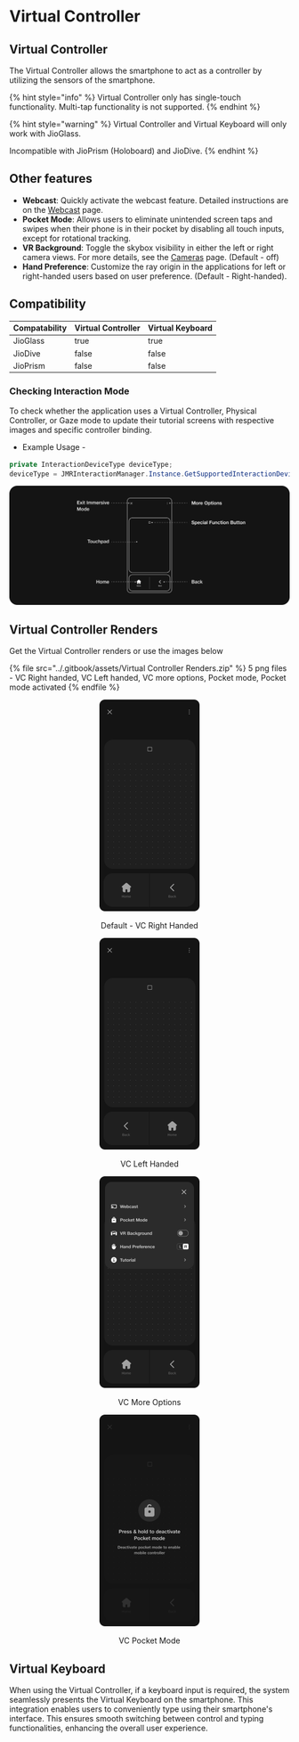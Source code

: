 # Virtual Controller

## Virtual Controller

The Virtual Controller allows the smartphone to act as a controller by utilizing the sensors of the smartphone.

{% hint style="info" %}
Virtual Controller only has single-touch functionality. Multi-tap functionality is not supported.
{% endhint %}

{% hint style="warning" %}
Virtual Controller and Virtual Keyboard will only work with JioGlass.&#x20;

Incompatible with JioPrism (Holoboard) and JioDive.
{% endhint %}

## Other features

* **Webcast**: Quickly activate the webcast feature. Detailed instructions are on the [Webcast](../jmrsdk/webcast.md) page.
* **Pocket Mode**: Allows users to eliminate unintended screen taps and swipes when their phone is in their pocket by disabling all touch inputs, except for rotational tracking.
* **VR Background**: Toggle the skybox visibility in either the left or right camera views. For more details, see the [Cameras](../develop/cameras.md) page. (Default - off)
* **Hand Preference**: Customize the ray origin in the applications for left or right-handed users based on user preference. (Default - Right-handed).

## Compatibility

<table><thead><tr><th>Compatability</th><th data-type="checkbox">Virtual Controller</th><th data-type="checkbox">Virtual Keyboard</th></tr></thead><tbody><tr><td>JioGlass</td><td>true</td><td>true</td></tr><tr><td>JioDive</td><td>false</td><td>false</td></tr><tr><td>JioPrism</td><td>false</td><td>false</td></tr></tbody></table>

### Checking Interaction Mode

To check whether the application uses a Virtual Controller, Physical Controller, or Gaze mode to update their tutorial screens with respective images and specific controller binding.&#x20;

* Example Usage -&#x20;

```csharp
private InteractionDeviceType deviceType; 
deviceType = JMRInteractionManager.Instance.GetSupportedInteractionDeviceType();
```

![Virtual Controller and its functions](<../.gitbook/assets/Frame 2147206544.png>)

## Virtual Controller Renders

Get the Virtual Controller renders or use the images below

{% file src="../.gitbook/assets/Virtual Controller Renders.zip" %}
5 png files - VC Right handed, VC Left handed, VC more options, Pocket mode, Pocket mode activated
{% endfile %}

<div align="center"><figure><img src="../.gitbook/assets/VC - right handed.png" alt="" width="180"><figcaption><p>Default - VC Right Handed</p></figcaption></figure> <figure><img src="../.gitbook/assets/VC - left handed.png" alt="" width="180"><figcaption><p>VC Left Handed</p></figcaption></figure></div>

<div align="center"><figure><img src="../.gitbook/assets/VC - more options (1).png" alt="" width="180"><figcaption><p>VC More Options</p></figcaption></figure> <figure><img src="../.gitbook/assets/Pocket mode - Activated.png" alt="" width="180"><figcaption><p>VC Pocket Mode</p></figcaption></figure></div>

## Virtual Keyboard

When using the Virtual Controller, if a keyboard input is required, the system seamlessly presents the Virtual Keyboard on the smartphone. This integration enables users to conveniently type using their smartphone's interface. This ensures smooth switching between control and typing functionalities, enhancing the overall user experience.
